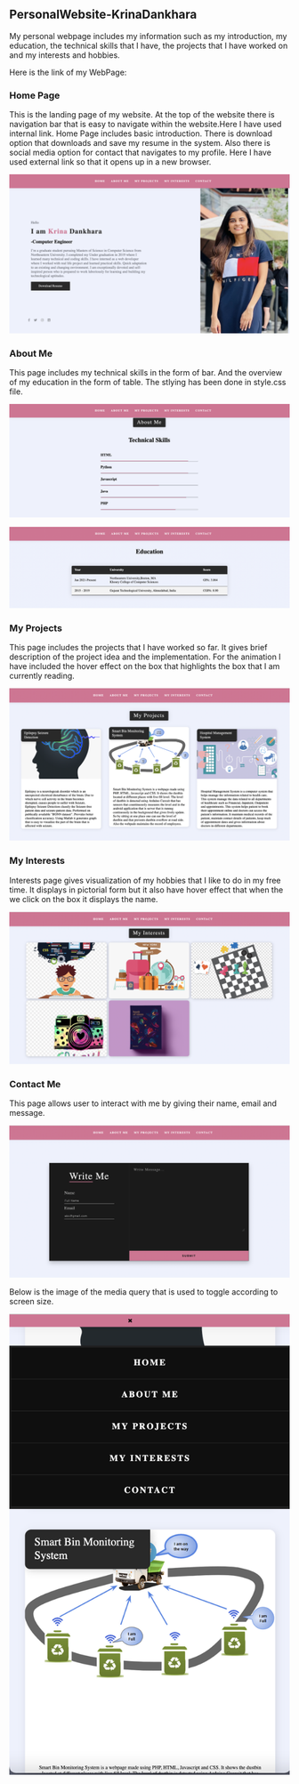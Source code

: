 ## PersonalWebsite-KrinaDankhara

My personal webpage includes my information such as my introduction, my education, the technical skills that I have, the projects that I have worked on and my interests and hobbies.

Here is the link of my WebPage:

### Home Page
This is the landing page of my website. At the top of the website there is navigation bar that is easy to navigate within the website.Here I have used internal link. Home Page includes basic introduction. There is download option that downloads and save my resume in the system. Also there is social media option for contact that navigates to my profile. Here I have used external link so that it opens up in a new browser.


![](/readme_images/home.png)

### About Me  
This page includes my technical skills in the form of bar. And the overview of my education in the form of table. The stlying has been done in style.css file.

![](/readme_images/about.png)

![](/readme_images/about1.png)

### My Projects
This page includes the projects that I have worked so far. It gives brief description of the project idea and the implementation. For the animation I have included the hover effect on the box that highlights the box that I am currently reading.

![](/readme_images/project.png)

### My Interests
Interests page gives visualization of my hobbies that I like to do in my free time. It displays in pictorial form but it also have hover effect that when the we click on the box it displays the name.

![](/readme_images/interest.png)

### Contact Me
This page allows user to interact with me by giving their name, email and message.

![](/readme_images/contact.png)

Below is the image of the media query that is used to toggle according to screen size.

![](/readme_images/media.png)
